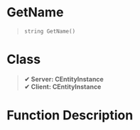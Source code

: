 # GetName
> `string GetName()`
# Class
> __✔ Server: CEntityInstance__  
> __✔ Client: CEntityInstance__  
# Function Description

